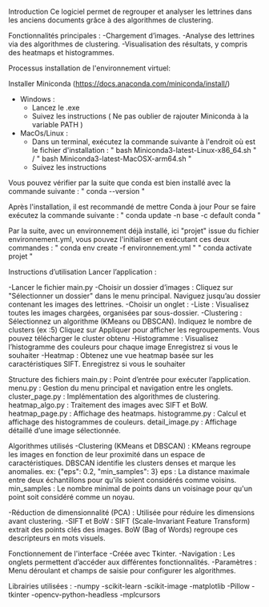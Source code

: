 

Introduction
Ce logiciel permet de regrouper et analyser les lettrines dans les anciens documents grâce à des algorithmes de clustering.

Fonctionnalités principales :
-Chargement d’images.
-Analyse des lettrines via des algorithmes de clustering.
-Visualisation des résultats, y compris des heatmaps et histogrammes.

Processus installation de l'environnement virtuel:

Installer Miniconda (https://docs.anaconda.com/miniconda/install/)
- Windows :
    - Lancez le .exe
    - Suivez les instructions 
    ( Ne pas oublier de rajouter Miniconda à la variable PATH )
- MacOs/Linux :
    - Dans un terminal, exécutez la commande suivante à l'endroit où est le fichier d'installation :
        " bash Miniconda3-latest-Linux-x86_64.sh " / " bash Miniconda3-latest-MacOSX-arm64.sh "
    - Suivez les instructions

Vous pouvez vérifier par la suite que conda est bien installé avec la commande suivante :
    " conda --version "

Après l'installation, il est recommandé de mettre Conda à jour
Pour se faire exécutez la commande suivante :
    " conda update -n base -c default conda "

Par la suite, avec un environnement déjà installé, ici "projet" issue du fichier environnement.yml, vous pouvez l'initialiser en exécutant ces deux commandes :
    " conda env create -f environnement.yml " 
    " conda activate projet "

Instructions d’utilisation
Lancer l’application :

-Lancer le fichier main.py
-Choisir un dossier d’images :
	Cliquez sur "Sélectionner un dossier" dans le menu principal.
	Naviguez jusqu’au dossier contenant les images des lettrines.
-Choisir un onglet :
	-Liste :
		Visualisez toutes les images chargées, organisées par sous-dossier.
	-Clustering :
		Sélectionnez un algorithme (KMeans ou DBSCAN).
		Indiquez le nombre de clusters (ex :5)
		Cliquez sur Appliquer pour afficher les regroupements.
  		Vous pouvez télécharger le cluster obtenu
	-Histogramme :
		Visualisez l’histogramme des couleurs pour chaque image
  		Enregistrez si vous le souhaiter
	-Heatmap :
		Obtenez une vue heatmap basée sur les caractéristiques SIFT.
		Enregistrez si vous le souhaiter

Structure des fichiers
main.py : Point d’entrée pour exécuter l’application.
menu.py : Gestion du menu principal et navigation entre les onglets.
cluster_page.py : Implémentation des algorithmes de clustering.
heatmap_algo.py : Traitement des images avec SIFT et BoW.
heatmap_page.py : Affichage des heatmaps.
histogramme.py : Calcul et affichage des histogrammes de couleurs.
detail_image.py : Affichage détaillé d’une image sélectionnée.

Algorithmes utilisés
-Clustering (KMeans et DBSCAN) :
	KMeans regroupe les images en fonction de leur proximité dans un espace de caractéristiques.
	DBSCAN identifie les clusters denses et marque les anomalies. 
	ex: {"eps": 0.2, "min_samples": 3}
	eps : La distance maximale entre deux échantillons pour qu'ils soient considérés comme voisins.
	min_samples : Le nombre minimal de points dans un voisinage pour qu'un point soit considéré comme un noyau.

-Réduction de dimensionnalité (PCA) :
	Utilisée pour réduire les dimensions avant clustering.
-SIFT et BoW :
	SIFT (Scale-Invariant Feature Transform) extrait des points clés des images.
	BoW (Bag of Words) regroupe ces descripteurs en mots visuels.

Fonctionnement de l'interface
-Créée avec Tkinter.
-Navigation :
	Les onglets permettent d’accéder aux différentes fonctionnalités.
-Paramètres :
	Menu déroulant et champs de saisie pour configurer les algorithmes.

Librairies utilisées :
-numpy
-scikit-learn
-scikit-image
-matplotlib
-Pillow
-tkinter
-opencv-python-headless
-mplcursors
